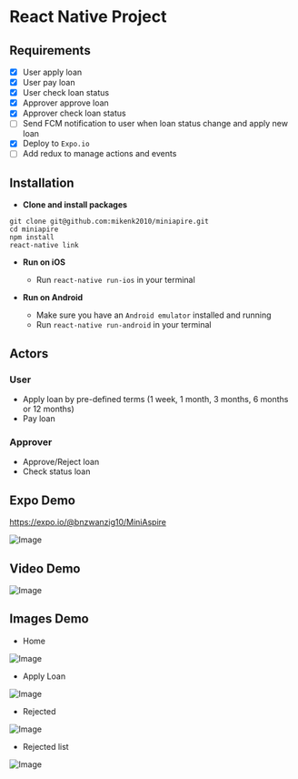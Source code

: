 # React Native Project

## Requirements
- [x] User apply loan
- [x] User pay loan
- [x] User check loan status
- [x] Approver approve loan
- [x] Approver check loan status
- [ ] Send FCM notification to user when loan status change and apply new loan
- [x] Deploy to `Expo.io`
- [ ] Add redux to manage actions and events

## Installation

*	**Clone and install packages**
```
git clone git@github.com:mikenk2010/miniapire.git
cd miniapire
npm install
react-native link
```

*	**Run on iOS**
	*	Run `react-native run-ios` in your terminal

*	**Run on Android**
	*	Make sure you have an `Android emulator` installed and running
	*	Run `react-native run-android` in your terminal

## Actors
### User
- Apply loan by pre-defined terms (1 week, 1 month, 3 months, 6 months or 12 months)
- Pay loan

### Approver
- Approve/Reject loan 
- Check status loan


## Expo Demo
https://expo.io/@bnzwanzig10/MiniAspire

![Image](https://i.imgur.com/i4IoMss.png)


## Video Demo
![Image](miniaspire.gif)

## Images Demo
- Home

![Image](https://i.imgur.com/ab7B5Er.png)

- Apply Loan

![Image](https://i.imgur.com/8QSKN90.png)

- Rejected

![Image](https://i.imgur.com/TJiXu4V.png)

- Rejected list

![Image](https://i.imgur.com/OzWB3vk.png)

